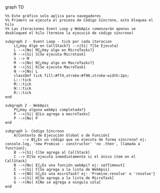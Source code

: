 graph TD

    %% Este gráfico solo aplica para navegadores
    %% Primero se ejecuta el proceso de Código Síncrono, esto bloquea el hilo
    %% Las iteraciones Event Loop y WebApis comenzarán apenas se desbloqueé el hilo (termine la ejecució de código síncrono)

    subgraph 2 - Event Loop - tick por cada iteracion
        L{¿Hay Algo en CallStack?} -->|Sí| T[Se Ejecuta]
        L -->|No| M{¿Hay algo en MicroTasks?}
        M -->|Sí| S[Se ejecuta Microtask]
        S --> M
        M -->|No| N{¿Hay algo en MacroTasks?}
        N -->|Sí| R[Se ejecuta MacroTask]
        N -->|No| L
        classDef tick fill:#ffd,stroke:#f90,stroke-width:2px;
        L:::tick
        M:::tick
        N:::tick
        R:::tick
    end

    subgraph 2 - WebApis
        P{¿Hay alguna webApi completada?}
        P -->|Sí| Q[Lo agrega a macroTasks]
        P -->|No| P
    end

    subgraph 1- Código Síncrono
        A[Contexto de Ejecución Global o de Función]
            --> B{¿Es un código que se ejecuta de forma síncrona? ej: console.log, 'new Promise - constructor' 'no .then', llamada a function};
        B -->|Sí| C[Se agrega al CallStack]
        C --> D[Se ejecuta inmediatamente si el único item en el CallStack]
        B -->|No| E{¿Es una función webApi? ej: setTimeout}
        E -->|Sí| F[Se agrega a la lista de WebApis]
        E -->|NO| G{¿Es una microTask? ej: 'Promise.resolve' o 'resolve'}
        G -->|Sí| H[Se agrega a la lista de MicroTask]
        G -->|No| X[No se agrega a ningula cola]
    end
